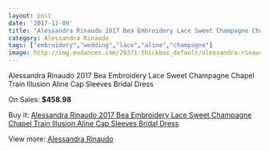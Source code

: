 ```yaml
---
layout: post
date: '2017-11-09'
title: "Alessandra Rinaudo 2017 Bea Embroidery Lace Sweet Champagne Chapel Train Illusion Aline Cap Sleeves Bridal Dress"
category: Alessandra Rinaudo
tags: ["embroidery","wedding","lace","aline","champagne"]
image: http://img.eudances.com/29371-thickbox_default/alessandra-rinaudo-2017-bea-embroidery-lace-sweet-champagne-chapel-train-illusion-aline-cap-sleeves-bridal-dress.jpg
---
```

Alessandra Rinaudo 2017 Bea Embroidery Lace Sweet Champagne Chapel Train Illusion Aline Cap Sleeves Bridal Dress

On Sales: **$458.98**
<a href="https://www.eudances.com/en/alessandra-rinaudo/9537-alessandra-rinaudo-2017-bea-embroidery-lace-sweet-champagne-chapel-train-illusion-aline-cap-sleeves-bridal-dress.html"><amp-img layout="responsive" width="600" height="600" src="//img.eudances.com/29371-thickbox_default/alessandra-rinaudo-2017-bea-embroidery-lace-sweet-champagne-chapel-train-illusion-aline-cap-sleeves-bridal-dress.jpg" alt="Alessandra Rinaudo 2017 Bea Embroidery Lace Sweet Champagne Chapel Train Illusion Aline Cap Sleeves Bridal Dress 0" /></a>
<a href="https://www.eudances.com/en/alessandra-rinaudo/9537-alessandra-rinaudo-2017-bea-embroidery-lace-sweet-champagne-chapel-train-illusion-aline-cap-sleeves-bridal-dress.html"><amp-img layout="responsive" width="600" height="600" src="//img.eudances.com/29377-thickbox_default/alessandra-rinaudo-2017-bea-embroidery-lace-sweet-champagne-chapel-train-illusion-aline-cap-sleeves-bridal-dress.jpg" alt="Alessandra Rinaudo 2017 Bea Embroidery Lace Sweet Champagne Chapel Train Illusion Aline Cap Sleeves Bridal Dress 1" /></a>
<a href="https://www.eudances.com/en/alessandra-rinaudo/9537-alessandra-rinaudo-2017-bea-embroidery-lace-sweet-champagne-chapel-train-illusion-aline-cap-sleeves-bridal-dress.html"><amp-img layout="responsive" width="600" height="600" src="//img.eudances.com/29376-thickbox_default/alessandra-rinaudo-2017-bea-embroidery-lace-sweet-champagne-chapel-train-illusion-aline-cap-sleeves-bridal-dress.jpg" alt="Alessandra Rinaudo 2017 Bea Embroidery Lace Sweet Champagne Chapel Train Illusion Aline Cap Sleeves Bridal Dress 2" /></a>
<a href="https://www.eudances.com/en/alessandra-rinaudo/9537-alessandra-rinaudo-2017-bea-embroidery-lace-sweet-champagne-chapel-train-illusion-aline-cap-sleeves-bridal-dress.html"><amp-img layout="responsive" width="600" height="600" src="//img.eudances.com/29375-thickbox_default/alessandra-rinaudo-2017-bea-embroidery-lace-sweet-champagne-chapel-train-illusion-aline-cap-sleeves-bridal-dress.jpg" alt="Alessandra Rinaudo 2017 Bea Embroidery Lace Sweet Champagne Chapel Train Illusion Aline Cap Sleeves Bridal Dress 3" /></a>
<a href="https://www.eudances.com/en/alessandra-rinaudo/9537-alessandra-rinaudo-2017-bea-embroidery-lace-sweet-champagne-chapel-train-illusion-aline-cap-sleeves-bridal-dress.html"><amp-img layout="responsive" width="600" height="600" src="//img.eudances.com/29374-thickbox_default/alessandra-rinaudo-2017-bea-embroidery-lace-sweet-champagne-chapel-train-illusion-aline-cap-sleeves-bridal-dress.jpg" alt="Alessandra Rinaudo 2017 Bea Embroidery Lace Sweet Champagne Chapel Train Illusion Aline Cap Sleeves Bridal Dress 4" /></a>
<a href="https://www.eudances.com/en/alessandra-rinaudo/9537-alessandra-rinaudo-2017-bea-embroidery-lace-sweet-champagne-chapel-train-illusion-aline-cap-sleeves-bridal-dress.html"><amp-img layout="responsive" width="600" height="600" src="//img.eudances.com/29373-thickbox_default/alessandra-rinaudo-2017-bea-embroidery-lace-sweet-champagne-chapel-train-illusion-aline-cap-sleeves-bridal-dress.jpg" alt="Alessandra Rinaudo 2017 Bea Embroidery Lace Sweet Champagne Chapel Train Illusion Aline Cap Sleeves Bridal Dress 5" /></a>
<a href="https://www.eudances.com/en/alessandra-rinaudo/9537-alessandra-rinaudo-2017-bea-embroidery-lace-sweet-champagne-chapel-train-illusion-aline-cap-sleeves-bridal-dress.html"><amp-img layout="responsive" width="600" height="600" src="//img.eudances.com/29372-thickbox_default/alessandra-rinaudo-2017-bea-embroidery-lace-sweet-champagne-chapel-train-illusion-aline-cap-sleeves-bridal-dress.jpg" alt="Alessandra Rinaudo 2017 Bea Embroidery Lace Sweet Champagne Chapel Train Illusion Aline Cap Sleeves Bridal Dress 6" /></a>

Buy it: [Alessandra Rinaudo 2017 Bea Embroidery Lace Sweet Champagne Chapel Train Illusion Aline Cap Sleeves Bridal Dress](https://www.eudances.com/en/alessandra-rinaudo/9537-alessandra-rinaudo-2017-bea-embroidery-lace-sweet-champagne-chapel-train-illusion-aline-cap-sleeves-bridal-dress.html "Alessandra Rinaudo 2017 Bea Embroidery Lace Sweet Champagne Chapel Train Illusion Aline Cap Sleeves Bridal Dress")

View more: [Alessandra Rinaudo](https://www.eudances.com/en/147-alessandra-rinaudo "Alessandra Rinaudo")